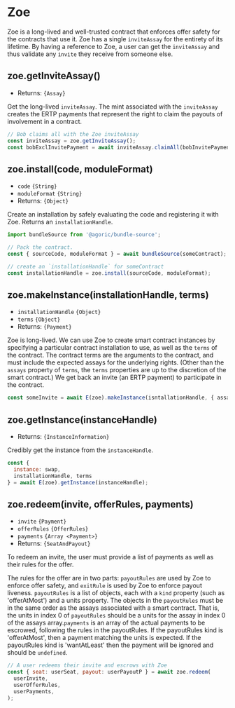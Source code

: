 # Zoe

<Zoe-Version/>

Zoe is a long-lived and well-trusted contract that enforces offer safety for the contracts that use it. Zoe has a single `inviteAssay` for the entirety of its lifetime. By having a reference to Zoe, a user can get the `inviteAssay` and thus validate any `invite` they receive from someone else.

## zoe.getInviteAssay()
- Returns: `{Assay}`

Get the long-lived `inviteAssay`. The mint associated with the `inviteAssay` creates the ERTP payments that represent the right to claim the payouts of involvement in a contract.

```js
// Bob claims all with the Zoe inviteAssay
const inviteAssay = zoe.getInviteAssay();
const bobExclInvitePayment = await inviteAssay.claimAll(bobInvitePayment);
```

## zoe.install(code, moduleFormat)
- `code` `{String}`
- `moduleFormat` `{String}`
- Returns: `{Object}`

Create an installation by safely evaluating the code and registering it with Zoe. Returns an `installationHandle`.

```js
import bundleSource from '@agoric/bundle-source';

// Pack the contract.
const { sourceCode, moduleFormat } = await bundleSource(someContract);

// create an `installationHandle` for someContract
const installationHandle = zoe.install(sourceCode, moduleFormat);
```

## zoe.makeInstance(installationHandle, terms)
- `installationHandle` `{Object}`
- `terms` `{Object}`
- Returns: `{Payment}`

Zoe is long-lived. We can use Zoe to create smart contract instances by specifying a particular contract installation to use, as well as the `terms` of the contract. The contract terms are the arguments to the contract, and must include the expected assays for the underlying rights. (Other than the `assays` property of `terms`, the `terms` properties are up to the discretion of the smart contract.) We get back an invite (an ERTP payment) to participate in the contract.

```js
const someInvite = await E(zoe).makeInstance(isntallationHandle, { assays });
```

## zoe.getInstance(instanceHandle)
- Returns: `{InstanceInformation}`

Credibly get the instance from the `instanceHandle`.

```js
const {
  instance: swap,
  installationHandle, terms
} = await E(zoe).getInstance(instanceHandle);
```

## zoe.redeem(invite, offerRules, payments)
- `invite` `{Payment}`
- `offerRules` <router-link to="/zoe/api/structs.html#offerrules">`{OfferRules}`</router-link>
- `payments` `{Array <Payment>}`
- Returns: `{SeatAndPayout}`

To redeem an invite, the user must provide a list of payments as well as their rules for the offer.

The rules for the offer are in two parts: `payoutRules` are used by
Zoe to enforce offer safety, and `exitRule` is used by Zoe to enforce
payout liveness. `payoutRules` is a list of objects, each with a `kind`
property (such as 'offerAtMost') and a units property. The objects in
the `payoutRules` must be in the same order as the assays associated
with a smart contract. That is, the units in index 0 of `payoutRules`
should be a units for the assay in index 0 of the assays
array.`payments` is an array of the actual payments to be escrowed,
following the rules in the payoutRules. If the payoutRules kind is
'offerAtMost', then a payment matching the units is expected. If the
payoutRules kind is 'wantAtLeast' then the payment will be ignored and
should be `undefined`.

```js
// A user redeems their invite and escrows with Zoe
const { seat: userSeat, payout: userPayoutP } = await zoe.redeem(
  userInvite,
  userOfferRules,
  userPayments,
);
```
